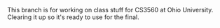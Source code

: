 This branch is for working on class stuff for CS3560 at Ohio University. Clearing it up so it's ready to use for the final.
